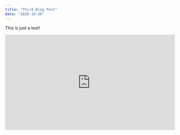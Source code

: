 ```yaml
---
title: "Third Blog Post"
date: "2020-10-30"
---
```


This is just a test!

<iframe width="560" height="315" src="https://www.youtube.com/embed/4SZl1r2O_bY" frameborder="0" allowfullscreen>
</iframe>
